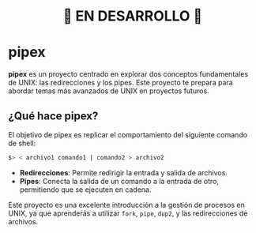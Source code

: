 <h1 align="center">
  <strong>🚧 EN DESARROLLO 🚧</strong>
</h1>

# pipex

**pipex** es un proyecto centrado en explorar dos conceptos fundamentales de UNIX: las redirecciones y los pipes. Este proyecto te prepara para abordar temas más avanzados de UNIX en proyectos futuros.

## ¿Qué hace pipex?

El objetivo de pipex es replicar el comportamiento del siguiente comando de shell:

```bash
$> < archivo1 comando1 | comando2 > archivo2
```
- **Redirecciones**: Permite redirigir la entrada y salida de archivos.
- **Pipes**: Conecta la salida de un comando a la entrada de otro, permitiendo que se ejecuten en cadena.

Este proyecto es una excelente introducción a la gestión de procesos en UNIX, ya que aprenderás a utilizar `fork`, `pipe`, `dup2`, y las redirecciones de archivos.
